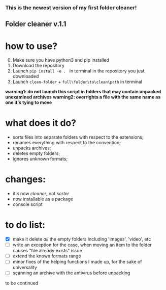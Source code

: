 ### This is the newest version of my first folder cleaner!

## Folder cleaner v.1.1

# how to use?

0. Make sure you have python3 and pip installed
1. Download the repository 
2. Launch `pip install -e . ` in terminal in the repository you just downloaded 
3. Launch `clean-folder` + `full\folder\to\clean\path` in terminal

**warning1: do not launch this script in folders that may contain unpacked unexamined archives**
**warning2: overrights a file with the same name as one it's tying to move** 

# what does it do?
- sorts files into separate folders with respect to the extensions;
- renames everything with respect to the convention;
- unpacks archives;
- deletes empty folders;
- ignores unknown formats;

# changes:
- it's now *cleaner*, not *sorter*
- now installable as a package
- console script


# to do list:
- [x] make it delete *all* the empty folders including 'images', 'video', etc
- [ ] write an exception for the case, when moving an item to the folder causes "file already exists" issue 
- [ ] extend the known formats range
- [ ] minor fixes of the helping functions I made up, for the sake of universality 
- [ ] scanning an archive with the antivirus before unpacking

to be continued
